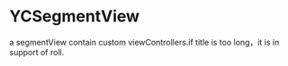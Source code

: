 # YCSegmentView
a segmentView  contain custom viewControllers.if title is too long，it is in support of roll.
